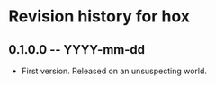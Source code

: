 # Revision history for hox

## 0.1.0.0 -- YYYY-mm-dd

* First version. Released on an unsuspecting world.
